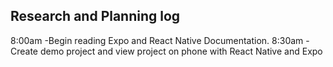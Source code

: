 ## Research and Planning log

8:00am
-Begin reading Expo and React Native Documentation.
8:30am
-Create demo project and view project on phone with React Native and Expo
